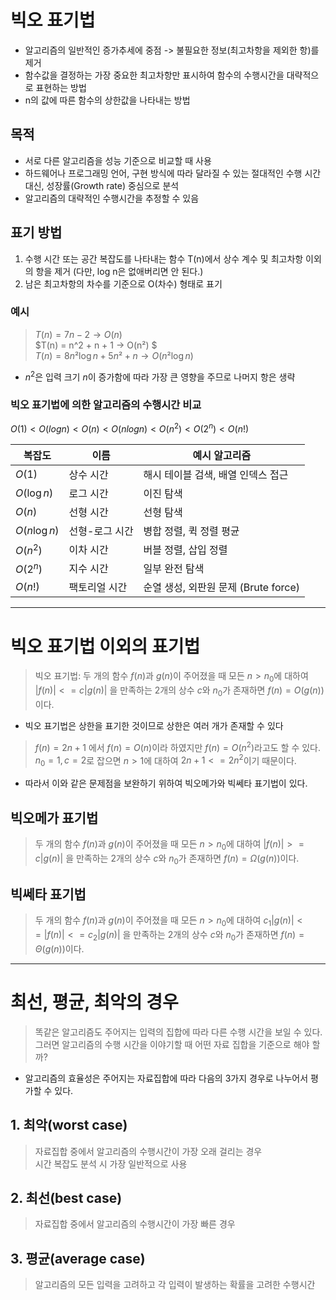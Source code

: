 # 빅오 표기법

- 알고리즘의 일반적인 증가추세에 중점 -> 불필요한 정보(최고차항을 제외한 항)를 제거
- 함수값을 결정하는 가장 중요한 최고차항만 표시하여 함수의 수행시간을 대략적으로 표현하는 방법
- n의 값에 따른 함수의 상한값을 나타내는 방법

## 목적
- 서로 다른 알고리즘을 성능 기준으로 비교할 때 사용
- 하드웨어나 프로그래밍 언어, 구현 방식에 따라 달라질 수 있는 절대적인 수행 시간 대신, 
  성장률(Growth rate) 중심으로 분석
- 알고리즘의 대략적인 수행시간을 추정할 수 있음

## 표기 방법
1. 수행 시간 또는 공간 복잡도를 나타내는 함수 T(n)에서
   상수 계수 및 최고차항 이외의 항을 제거 (다만, log n은 없애버리면 안 된다.)
2. 남은 최고차항의 차수를 기준으로 O(차수) 형태로 표기

### 예시

> $T(n) = 7n - 2       →   O(n)$  
> $T(n) = n^2 + n + 1  →   O(n²) $  
> $T(n) = 8n² \log n + 5n² + n  →  O(n² \log n)$  

- $n^2$은 입력 크기 $n$이 증가함에 따라 가장 큰 영향을 주므로 나머지 항은 생략

### 빅오 표기법에 의한 알고리즘의 수행시간 비교
$O(1) < O(logn) < O(n) < O(nlogn) < O(n^2) < O(2^n) < O(n!)$

| 복잡도     | 이름       | 예시 알고리즘                     |
| ------- |----------| --------------------------- |
| $O(1)$  | 상수 시간    | 해시 테이블 검색, 배열 인덱스 접근        |
| $O(\log n)$ | 로그 시간    | 이진 탐색                       |
| $O(n)$  | 선형 시간    | 선형 탐색                       |
| $O(n \log n)$ | 선형-로그 시간 | 병합 정렬, 퀵 정렬 평균              |
| $O(n^2)$ | 이차 시간    | 버블 정렬, 삽입 정렬                |
| $O(2^n)$ | 지수 시간    | 일부 완전 탐색                    |
| $O(n!)$ | 팩토리얼 시간  | 순열 생성, 외판원 문제 (Brute force) |


---

# 빅오 표기법 이외의 표기법
> 빅오 표기법: 두 개의 함수 $f(n)$과 $g(n)$이 주어졌을 때 모든 $n>n_0$에 대하여 $|f(n)|<=c|g(n)|$
> 을 만족하는 2개의 상수 $c$와 $n_0$가 존재하면 $f(n) = O(g(n))$이다.
- 빅오 표기법은 상한을 표기한 것이므로 상한은 여러 개가 존재할 수 있다
> $f(n) = 2n +1$ 에서 $f(n) = O(n)$이라 하였지만 $f(n) = O(n^2)$라고도 할 수 있다.  
> $n_0 = 1, c = 2$로 잡으면 $n>1$에 대하여 $2n+1 <= 2n^2$이기 때문이다.
- 따라서 이와 같은 문제점을 보완하기 위하여 빅오메가와 빅쎄타 표기법이 있다.

## 빅오메가 표기법
>  두 개의 함수 $f(n)$과 $g(n)$이 주어졌을 때 모든 $n>n_0$에 대하여 $|f(n)|>=c|g(n)|$
> 을 만족하는 2개의 상수 $c$와 $n_0$가 존재하면 $f(n) = \Omega(g(n))$이다.

## 빅쎄타 표기법
> 두 개의 함수 $f(n)$과 $g(n)$이 주어졌을 때 모든 $n>n_0$에 대하여 $c_1|g(n)|<=|f(n)|<=c_2|g(n)|$
> 을 만족하는 2개의 상수 $c$와 $n_0$가 존재하면 $f(n) = \Theta(g(n))$이다.

---

# 최선, 평균, 최악의 경우
> 똑같은 알고리즘도 주어지는 입력의 집합에 따라 다른 수행 시간을 보일 수 있다.  
그러면 알고리즘의 수행 시간을 이야기할 때 어떤 자료 집합을 기준으로 해야 할까?
- 알고리즘의 효율성은 주어지는 자료집합에 따라 다음의 3가지 경우로 나누어서 평가할 수 있다.

## 1. 최악(worst case)
> 자료집합 중에서 알고리즘의 수행시간이 가장 오래 걸리는 경우  
> 시간 복잡도 분석 시 가장 일반적으로 사용
## 2. 최선(best case)
> 자료집합 중에서 알고리즘의 수행시간이 가장 빠른 경우
## 3. 평균(average case)
> 알고리즘의 모든 입력을 고려하고 각 입력이 발생하는 확률을 고려한 수행시간

